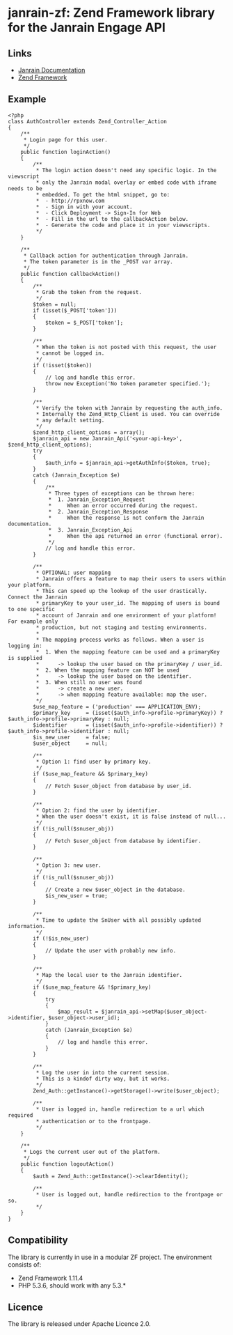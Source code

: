 janrain-zf: Zend Framework library for the Janrain Engage API
=============================================================

Links
-----
 - [Janrain Documentation](http://documentation.janrain.com/)
 - [Zend Framework](http://framework.zend.com/)

Example
--------

	<?php
	class AuthController extends Zend_Controller_Action
	{
		/**
		 * Login page for this user.
		 */
		public function loginAction()
		{
			/**
			 * The login action doesn't need any specific logic. In the viewscript
			 * only the Janrain modal overlay or embed code with iframe needs to be
			 * embedded. To get the html snippet, go to:
			 *  - http://rpxnow.com
			 *  - Sign in with your account.
			 *  - Click Deployment -> Sign-In for Web
			 *  - Fill in the url to the callbackAction below.
			 *  - Generate the code and place it in your viewscripts.
			 */
		}
		
		/**
		 * Callback action for authentication through Janrain.
		 * The token parameter is in the _POST var array.
		 */
		public function callbackAction()
		{
			/**
			 * Grab the token from the request.
			 */
			$token = null;
			if (isset($_POST['token']))
			{
				$token = $_POST['token'];
			}
			
			/**
			 * When the token is not posted with this request, the user
			 * cannot be logged in.
			 */
			if (!isset($token))
			{
				// log and handle this error.
				throw new Exception('No token parameter specified.');
			}
			
			/**
			 * Verify the token with Janrain by requesting the auth_info.
			 * Internally the Zend_Http_Client is used. You can override
			 * any default setting.
			 */
			$zend_http_client_options = array();
			$janrain_api = new Janrain_Api('<your-api-key>', $zend_http_client_options);
			try
			{
				$auth_info = $janrain_api->getAuthInfo($token, true);
			}
			catch (Janrain_Exception $e)
			{
				/**
				 * Three types of exceptions can be thrown here:
				 *  1. Janrain_Exception_Request
				 *     When an error occurred during the request.
				 *  2. Janrain_Exception_Response
				 *     When the response is not conform the Janrain documentation.
				 *  3. Janrain_Exception_Api
				 *     When the api returned an error (functional error).
				 */
				// log and handle this error.
			}
			
			/**
			 * OPTIONAL: user mapping
			 * Janrain offers a feature to map their users to users within your platform.
			 * This can speed up the lookup of the user drastically. Connect the Janrain
			 * primaryKey to your user_id. The mapping of users is bound to one specific 
			 * account of Janrain and one environment of your platform! For example only
			 * production, but not staging and testing environments.
			 * 
			 * The mapping process works as follows. When a user is logging in:
			 *  1. When the mapping feature can be used and a primaryKey is supplied
			 *      -> lookup the user based on the primaryKey / user_id.
			 *  2. When the mapping feature can NOT be used
			 *      -> lookup the user based on the identifier.
			 *  3. When still no user was found
			 *      -> create a new user.
			 *      -> when mapping feature available: map the user.
			 */
			$use_map_feature = ('production' === APPLICATION_ENV);
			$primary_key     = (isset($auth_info->profile->primaryKey)) ? $auth_info->profile->primaryKey : null;
			$identifier      = (isset($auth_info->profile->identifier)) ? $auth_info->profile->identifier : null;
			$is_new_user     = false;
			$user_object     = null;
			
			/**
			 * Option 1: find user by primary key.
			 */
			if ($use_map_feature && $primary_key)
			{
				// Fetch $user_object from database by user_id.
			}
			
			/**
			 * Option 2: find the user by identifier.
			 * When the user doesn't exist, it is false instead of null...
			 */
			if (!is_null($snuser_obj))
			{
				// Fetch $user_object from database by identifier.
			}
			
			/**
			 * Option 3: new user.
			 */
			if (!is_null($snuser_obj))
			{
				// Create a new $user_object in the database.
				$is_new_user = true;
			}
			
			/**
			 * Time to update the SnUser with all possibly updated information.
			 */
			if (!$is_new_user)
			{
				// Update the user with probably new info.
			}
			
			/**
			 * Map the local user to the Janrain identifier.
			 */
			if ($use_map_feature && !$primary_key)
			{
				try
				{
					$map_result = $janrain_api->setMap($user_object->identifier, $user_object->user_id);
				}
				catch (Janrain_Exception $e)
				{
					// log and handle this error.
				}
			}
			
			/**
			 * Log the user in into the current session.
			 * This is a kindof dirty way, but it works.
			 */
			Zend_Auth::getInstance()->getStorage()->write($user_object);
			
			/**
			 * User is logged in, handle redirection to a url which required
			 * authentication or to the frontpage.
			 */
		}
		
		/**
		 * Logs the current user out of the platform.
		 */
		public function logoutAction()
		{
			$auth = Zend_Auth::getInstance()->clearIdentity();
			
			/**
			 * User is logged out, handle redirection to the frontpage or so.
			 */
		}
	}

Compatibility
-------------
The library is currently in use in a modular ZF project. The environment consists of:

 - Zend Framework 1.11.4
 - PHP 5.3.6, should work with any 5.3.*

Licence
-------
The library is released under Apache Licence 2.0.